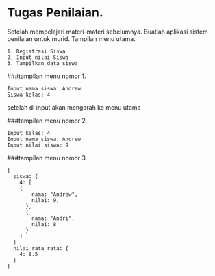 # Tugas Penilaian.

Setelah mempelajari materi-materi sebelumnya. Buatlah aplikasi sistem penilaian untuk murid.
Tampilan menu utama.

```
1. Registrasi Siswa
2. Input nilai Siswa
3. Tampilkan data siswa
```

###tampilan menu nomor 1.
```
Input nama siswa: Andrew
Siswa kelas: 4
```
setelah di input akan mengarah ke menu utama

###tampilan menu nomor 2
```
Input kelas: 4
Input nama siswa: Andrew
Input nilai siswa: 9
```

###tampilan menu nomor 3
```
{
  siswa: {
    4: [
    {
        nama: "Andrew",
        nilai: 9,
      },
      {
        nama: "Andri",
        nilai: 8
      }
    ]
  }
  nilai_rata_rata: {
    4: 8.5
  }
}
```
